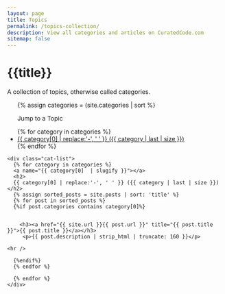 ```yaml
---
layout: page
title: Topics
permalink: /topics-collection/
description: View all categories and articles on CuratedCode.com
sitemap: false
---
```


<div class="page" id="category-page">
  <h1 class="page-title">{{title}}</h1>
  <p>A collection of topics, otherwise called categories.</p>
      <ul class="message">
      {% assign categories =  (site.categories | sort %}
      <p>Jump to a Topic</p>
      {% for category in categories %}
       <li>
          <a href="#{{ category | first | slugify }}">
                  {{ category[0] | replace:'-', ' ' }} ({{ category | last | size }})
          </a>
      </li>
      {% endfor %}
      </ul>

    <div class="cat-list">
      {% for category in categories %}
      <a name="{{ category[0]  | slugify }}"></a>
      <h2>
      {{ category[0] | replace:'-', ' ' }} ({{ category | last | size }}) </h2>
      {% assign sorted_posts = site.posts | sort: 'title' %}
      {% for post in sorted_posts %}
      {%if post.categories contains category[0]%}

      
        <h3><a href="{{ site.url }}{{ post.url }}" title="{{ post.title }}">{{ post.title }}</a></h3>
         <p>{{ post.description | strip_html | truncate: 160 }}</p>
    
    <hr />

      {%endif%}
      {% endfor %}

      {% endfor %}
    </div>
</div>

<script src="https://ajax.googleapis.com/ajax/libs/jquery/3.1.0/jquery.min.js"></script>

<script>
  $(function() {
  $('a[href*="#"]:not([href="#"])').click(function() {
    if (location.pathname.replace(/^\//,'') == this.pathname.replace(/^\//,'') && location.hostname == this.hostname) {
      var target = $(this.hash);
      target = target.length ? target : $('[name=' + this.hash.slice(1) +']');
      if (target.length) {
        $('html, body').animate({
          scrollTop: target.offset().top
        }, 1000);
        return false;
      }
    }
  });
});
</script>